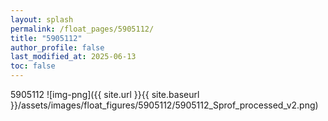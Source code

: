 ```yaml
---
layout: splash
permalink: /float_pages/5905112/
title: "5905112"
author_profile: false
last_modified_at: 2025-06-13
toc: false
---
```

 
5905112
![img-png]({{ site.url }}{{ site.baseurl }}/assets/images/float_figures/5905112/5905112_Sprof_processed_v2.png)